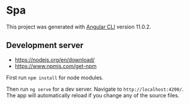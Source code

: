 # Spa

This project was generated with [Angular CLI](https://github.com/angular/angular-cli) version 11.0.2.

## Development server

- https://nodejs.org/en/download/
- https://www.npmjs.com/get-npm

First run `npm install` for node modules.

Then run `ng serve` for a dev server. Navigate to `http://localhost:4200/`. The app will automatically reload if you change any of the source files.
